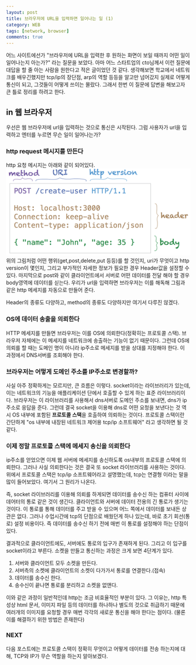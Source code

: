 ```yaml
---
layout: post
title: 브라우저에 URL을 입력하면 일어나는 일 (1)
category: WEB
tags: [network, browser]
comments: true
---
```


어느 사이트에선가 "브라우저에 URL을 입력한 후 원하는 화면이 보일 때까지 어떤 일이 일어나는지 아는가?" 라는 질문을 보았다. 아마 어느 스타트업의 cto님께서 이런 질문에 대답을 할 줄 아는 사람을 원한다고 적은 글이었던 것 같다. 생각해보면 학교에서 네트워크를 배우긴했지만 tcp/ip의 장단점, arp의 역할 등등을 알고만 넘어갔지 실제로 어떻게 통신이 되고, 그것들이 어떻게 쓰이는 몰랐다. 그래서 한번 이 질문에 답변을 해보고자 큰 틀로 정리를 하려고 한다.

## in 웹 브라우저
우선은 웹 브라우저에 url을 입력하는 것으로 통신은 시작된다. 그럼 사용자가 url을 입력하고 엔터를 누르면 무슨 일이 일어나는가?

### http request 메시지를 만든다
http 요청 메시지는 아래와 같이 되어있다.
![http_request](/public/img/network/1.png)
위의 그림처럼 어떤 행위(get,post,delete,put 등등)를 할 것인지, uri가 무엇이고 http version이 몇인지, 그리고 부가적인 자세한 정보가 필요한 경우 Header값을 설정할 수 있다. 마지막으로 post와 같이 클라이언트에서 서버로 어떤 데이터를 전달 해야 할 경우 body영역에 데이터를 싣는다. 우리가 url을 입력하면 브라우저는 이를 해독해 그림과 같은 http 메세지를 자동으로 만들어 준다.

Header의 종류도 다양하고, method의 종류도 다양하지만 여기서 다루진 않겠다.

### OS에 데이터 송출을 의뢰한다
HTTP 메세지를 만들면 브라우저는 이를 OS에 의뢰한다(정확히는 프로토콜 스택). 브라우저 자체에는 이 메세지를 네트워크에 송출하는 기능이 없기 때문이다. 그런데 OS에 의뢰를 할 때는 도메인 명이 아니라 ip주소로 메세지를 받을 상대를 지정해야 한다. 이 과정에서 DNS서버를 조회해야 한다.

### 브라우저는 어떻게 도메인 주소를 IP주소로 변경할까?
사실 아주 정확하게는 모르지만, 큰 흐름은 이렇다. socket이라는 라이브러리가 있는데, 이는 네트워크의 기능을 애플리케이션 단에서 호출할 수 있게 하는 표준 라이브러리이다. 브라우저는 이 라이브러리를 사용해서 dns서버로 도메인 주소를 보내면, dns가 ip주소로 응답을 준다. 그런데 결국 socket을 이용해 dns로 어떤 요청을 보낸다는 것 역시 OS 내부에 포함된 **프로토콜 스택**을 호출하여 의뢰하는 것이다. 프로토콜 스택이란 간단하게 "os 내부에 내장된 네트워크 제어용 tcp/ip 소프트웨어" 라고 생각하면 될 것 같다.

### 이제 정말 프로토콜 스택에 메세지 송신을 의뢰한다
ip주소를 얻었으면 이제 웹 서버에 메세지를 송신하도록 os내부의 프로토콜 스택에 의뢰한다. 그러나 사실 의뢰한다는 것은 결국 또 socket 라이브러리를 사용하는 것이다. 위에서 프로토콜 스택은 tcp/ip 소프트웨어라고 설명했는데, tcp는 연결형 이라는 말을 많이 들어보았다. 여기서 그 원리가 나온다.

즉, socket 라이브러리를 이용해 의뢰를 하게되면 데이터를 송수신 하는 컴퓨터 사이에 데어터의 통로 같은 것이 생긴다. 클라이언트와 서버에 데이터 전용의 긴 통로가 생기는 것이다. 이 통로를 통해 데이터를 주고 받을 수 있으며 어느 쪽에서 데이터를 보내든 상관은 없다. 그러나 수업시간에 tcp의 단점으로 배웠던게 하나 있는데, 바로 초기 회선(통로) 설정 비용이다. 즉 데이터를 송수신 하기 전에 매번 이 통로를 설정해야 하는 단점이 있다.

결과적으로 클라이언트에도, 서버에도 통로의 입구가 존재하게 된다. 그리고 이 입구를 socket이라고 부른다. 소켓을 만들고 통신하는 과정은 크게 보면 4단계가 있다.

1. 서버와 클라이언트 모두 소켓을 만든다.
2. 서버측의 소켓에 클라이언트의 소켓이 다가가서 통로를 연결한다.(접속)
3. 데이터를 송수신 한다.
4. 송수신이 끝나면 통로를 분리하고 소켓을 없앤다.

이와 같은 과정이 일반적인데 http는 조금 비효율적인 부분이 있다. 그 이유는, http 특성상 html 문서, 이미지 파일 등의 데이터를 하나하나 별도의 것으로 취급하기 때문에 여러개의 이미지를 요청할 경우 매번 각각의 새로운 통신을 해야 한다는 점이다. (물론 이를 해결하기 위한 방법은 존재한다)

### NEXT
다음 포스트에는 프로토콜 스택이 정확히 무엇이고 어떻게 데이터를 전송 하는지에 대해, TCP와 IP가 무슨 역할을 하는지 알아보겠다. 